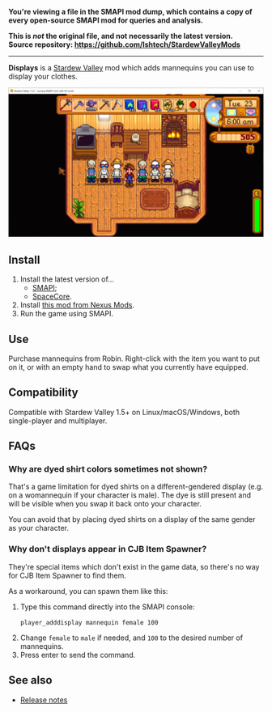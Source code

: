 **You're viewing a file in the SMAPI mod dump, which contains a copy of every open-source SMAPI mod
for queries and analysis.**

**This is _not_ the original file, and not necessarily the latest version.**  
**Source repository: https://github.com/lshtech/StardewValleyMods**

----

**Displays** is a [Stardew Valley](http://stardewvalley.net/) mod which adds mannequins you can use
to display your clothes.

![](screenshot.png)

## Install
1. Install the latest version of...
   * [SMAPI](https://smapi.io);
   * [SpaceCore](https://www.nexusmods.com/stardewvalley/mods/1348).
2. Install [this mod from Nexus Mods](http://www.nexusmods.com/stardewvalley/mods/7635).
3. Run the game using SMAPI.

## Use
Purchase mannequins from Robin. Right-click with the item you want to put on it, or with an empty
hand to swap what you currently have equipped.

## Compatibility
Compatible with Stardew Valley 1.5+ on Linux/macOS/Windows, both single-player and multiplayer.

## FAQs
### Why are dyed shirt colors sometimes not shown?
That's a game limitation for dyed shirts on a different-gendered display (e.g. on a womannequin if
your character is male). The dye is still present and will be visible when you swap it back onto
your character.

You can avoid that by placing dyed shirts on a display of the same gender as your character.

### Why don't displays appear in CJB Item Spawner?
They're special items which don't exist in the game data, so there's no way for CJB Item Spawner to
find them.

As a workaround, you can spawn them like this:

1. Type this command directly into the SMAPI console:
   ```
   player_adddisplay mannequin female 100
   ```
2. Change `female` to `male` if needed, and `100` to the desired number of mannequins.
3. Press enter to send the command.

## See also
* [Release notes](release-notes.md)
